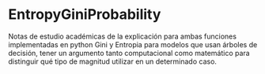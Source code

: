 # EntropyGiniProbability
Notas de estudio académicas de la explicación para ambas funciones implementadas en python Gini y Entropia para modelos que usan árboles de decisión, tener un argumento tanto computacional como matemático para distinguir qué tipo de magnitud utilizar en un determinado caso.
